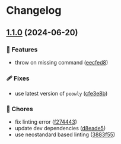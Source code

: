 # Changelog

## [1.1.0](https://github.com/voxpelli/peowly-commands/compare/v1.0.1...v1.1.0) (2024-06-20)


### 🌟 Features

* throw on missing command ([eecfed8](https://github.com/voxpelli/peowly-commands/commit/eecfed8e493ece87d0487c27ca5dfb55c6340f88))


### 🩹 Fixes

* use latest version of `peowly` ([cfe3e8b](https://github.com/voxpelli/peowly-commands/commit/cfe3e8b7cda8c3a786f8bd9a1a6f013477f5d943))


### 🧹 Chores

* fix linting error ([f274443](https://github.com/voxpelli/peowly-commands/commit/f2744437e247f8aee9002464c359b302d0fa7540))
* update dev dependencies ([d8eade5](https://github.com/voxpelli/peowly-commands/commit/d8eade5b4a08b84ca214affb27fc11f72bf51930))
* use neostandard based linting ([3883f55](https://github.com/voxpelli/peowly-commands/commit/3883f55c0c3db3d78c07a42b7990e7403eb87257))
